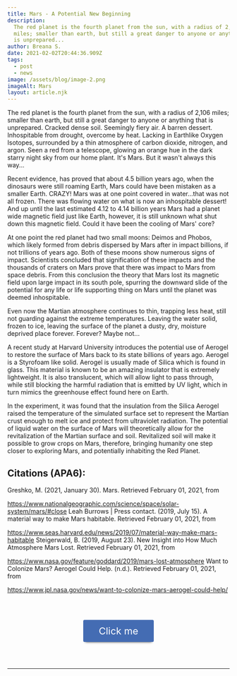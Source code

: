 ```yaml
---
title: Mars - A Potential New Beginning
description:
  The red planet is the fourth planet from the sun, with a radius of 2,106
  miles; smaller than earth, but still a great danger to anyone or anything that
  is unprepared...
author: Breana S.
date: 2021-02-02T20:44:36.909Z
tags:
  - post
  - news
image: /assets/blog/image-2.png
imageAlt: Mars
layout: article.njk
---
```


The red planet is the fourth planet from the sun, with a radius of 2,106 miles;
smaller than earth, but still a great danger to anyone or anything that is
unprepared. Cracked dense soil. Seemingly fiery air. A barren dessert.
Inhospitable from drought, overcome by heat. Lacking in Earthlike Oxygen
Isotopes, surrounded by a thin atmosphere of carbon dioxide, nitrogen, and
argon. Seen a red from a telescope, glowing an orange hue in the dark starry
night sky from our home plant. It's Mars. But it wasn't always this way...

Recent evidence, has proved that about 4.5 billion years ago, when the dinosaurs
were still roaming Earth, Mars could have been mistaken as a smaller Earth.
CRAZY! Mars was at one point covered in water...that was not all frozen. There
was flowing water on what is now an inhospitable dessert! And up until the last
estimated 4.12 to 4.14 billion years Mars had a planet wide magnetic field just
like Earth, however, it is still unknown what shut down this magnetic field.
Could it have been the cooling of Mars' core?

At one point the red planet had two small moons: Deimos and Phobos, which likely
formed from debris dispersed by Mars after in impact billions, if not trillions
of years ago. Both of these moons show numerous signs of impact. Scientists
concluded that signification of these impacts and the thousands of craters on
Mars prove that there was impact to Mars from space debris. From this conclusion
the theory that Mars lost its magnetic field upon large impact in its south
pole, spurring the downward slide of the potential for any life or life
supporting thing on Mars until the planet was deemed inhospitable.

Even now the Martian atmosphere continues to thin, trapping less heat, still not
guarding against the extreme temperatures. Leaving the water solid, frozen to
ice, leaving the surface of the planet a dusty, dry, moisture deprived place
forever. Forever? Maybe not...

A recent study at Harvard University introduces the potential use of Aerogel to
restore the surface of Mars back to its state billions of years ago. Aerogel is
a Styrofoam like solid. Aerogel is usually made of Silica which is found in
glass. This material is known to be an amazing insulator that is extremely
lightweight. It is also translucent, which will allow light to pass through,
while still blocking the harmful radiation that is emitted by UV light, which in
turn mimics the greenhouse effect found here on Earth.

In the experiment, it was found that the insulation from the Silica Aerogel
raised the temperature of the simulated surface set to represent the Martian
crust enough to melt ice and protect from ultraviolet radiation. The potential
of liquid water on the surface of Mars will theoretically allow for the
revitalization of the Martian surface and soil. Revitalized soil will make it
possible to grow crops on Mars, therefore, bringing humanity one step closer to
exploring Mars, and potentially inhabiting the Red Planet.

## Citations (APA6):

Greshko, M. (2021, January 30). Mars. Retrieved February 01, 2021, from

https://www.nationalgeographic.com/science/space/solar-system/mars/#close Leah
Burrows | Press contact. (2019, July 15). A material way to make Mars habitable.
Retrieved February 01, 2021, from

https://www.seas.harvard.edu/news/2019/07/material-way-make-mars-habitable
Steigerwald, B. (2019, August 23). New Insight into How Much Atmosphere Mars
Lost. Retrieved February 01, 2021, from

https://www.nasa.gov/feature/goddard/2019/mars-lost-atmosphere Want to Colonize
Mars? Aerogel Could Help. (n.d.). Retrieved February 01, 2021, from

https://www.jpl.nasa.gov/news/want-to-colonize-mars-aerogel-could-help/

 <div class="modal-container">
                <input id="modal-toggle" type="checkbox">
                <label class="modal-btn" for="modal-toggle">Click me</label>
                <label class="modal-backdrop" for="modal-toggle"></label>
                <div class="modal-content">
                    <label class="modal-close" for="modal-toggle">&#x2715;</label>
                    <h2 style='color:black;'>You found me!</h2>
                    <hr />
                    <p>Unfortunately, Someone Already Found Me. Continue Playing!</p>
                    <label class="modal-content-btn" for="modal-toggle">OK</label>
                </div>
            </div>
            <hr>

</div>

 <script>
 var labelID;

 $('label').click(function () {
labelID = $(this).attr('for');
$('#' + labelID).toggleClass('active');
 });
</script>

<style>
    .modal-container {
	 margin: 60px auto;
	 padding-top: 0px;
	 position: relative;
	 width: 160px;
     color: black;
}
 .modal-container .modal-btn {
         color: black;
	 display: block;
	 margin: 0 auto;
	 color: #fff;
	 width: 160px;
	 height: 50px;
	 line-height: 50px;
	 background: #446cb3;
	 font-size: 22px;
	 border: 0;
	 border-radius: 3px;
	 cursor: pointer;
	 text-align: center;
	 box-shadow: 0 5px 5px -5px #333;
	 transition: background 0.3s ease-in;
}
 .modal-container .modal-btn:hover {
	 background: #365690;
         color: black;
}
 .modal-container .modal-content, .modal-container .modal-backdrop {
	 height: 0;
	 width: 0;
	 opacity: 0;
	 visibility: hidden;
	 overflow: hidden;
	 cursor: pointer;
	 transition: opacity 0.2s ease-in;
}
 .modal-container .modal-close {
	 color: #aaa;
	 position: absolute;
	 right: 5px;
	 top: 5px;
	 padding-top: 3px;
	 background: #fff;
	 font-size: 16px;
	 width: 25px;
	 height: 25px;
	 font-weight: bold;
	 text-align: center;
	 cursor: pointer;
}
 .modal-container .modal-close:hover {
	 color: #333;
}
 .modal-container .modal-content-btn {
	 position: absolute;
	 text-align: center;
	 cursor: pointer;
	 bottom: 20px;
	 right: 30px;
	 background: #446cb3;
	 color: #fff;
	 width: 50px;
	 border-radius: 2px;
	 font-size: 14px;
	 height: 32px;
	 padding-top: 9px;
	 font-weight: normal;
}
 .modal-container .modal-content-btn:hover {
	 color: #fff;
	 background: #365690;
}
 .modal-container #modal-toggle {
	 display: none;
}
 .modal-container #modal-toggle.active ~ .modal-backdrop, .modal-container #modal-toggle:checked ~ .modal-backdrop {
	 background-color: rgba(0, 0, 0, 0.6);
	 width: 100vw;
	 height: 100vh;
	 position: fixed;
	 left: 0;
	 top: 0;
	 z-index: 9;
	 visibility: visible;
	 opacity: 1;
	 transition: opacity 0.2s ease-in;
}
 .modal-container #modal-toggle.active ~ .modal-content, .modal-container #modal-toggle:checked ~ .modal-content {
	 opacity: 1;
	 background-color: #fff;
	 max-width: 400px;
	 width: 400px;
	 height: 280px;
	 padding: 10px 30px;
	 position: fixed;
	 left: calc(50% - 200px);
	 top: 12%;
	 border-radius: 4px;
	 z-index: 999;
	 pointer-events: auto;
	 cursor: auto;
	 visibility: visible;
	 box-shadow: 0 3px 7px rgba(0, 0, 0, 0.6);
}
 @media (max-width: 400px) {
	 .modal-container #modal-toggle.active ~ .modal-content, .modal-container #modal-toggle:checked ~ .modal-content {
		 left: 0;
	}
}

</style>
